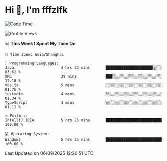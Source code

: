 # Hi 👋, I'm fffzlfk

<!--START_SECTION:waka-->
![Code Time](http://img.shields.io/badge/Code%20Time-1%2C374%20hrs%2029%20mins-blue)

![Profile Views](http://img.shields.io/badge/Profile%20Views-0-blue)

📊 **This Week I Spent My Time On** 

```text
🕑︎ Time Zone: Asia/Shanghai

💬 Programming Languages: 
Java                     4 hrs 32 mins       █████████████████████░░░░   83.61 % 
XML                      39 mins             ███░░░░░░░░░░░░░░░░░░░░░░   12.18 % 
Vue.js                   5 mins              ░░░░░░░░░░░░░░░░░░░░░░░░░   01.76 % 
textmate                 4 mins              ░░░░░░░░░░░░░░░░░░░░░░░░░   01.34 % 
TypeScript               3 mins              ░░░░░░░░░░░░░░░░░░░░░░░░░   01.11 % 

🔥 Editors: 
IntelliJ IDEA            5 hrs 25 mins       █████████████████████████   100.00 % 

💻 Operating System: 
Windows                  5 hrs 25 mins       █████████████████████████   100.00 % 
```


 Last Updated on 06/09/2025 12:20:51 UTC
<!--END_SECTION:waka-->
